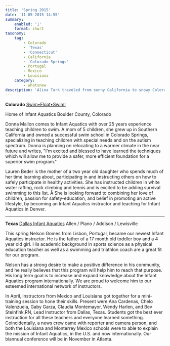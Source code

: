 ```yaml
---
title: 'Spring 2015'
date: '11-05-2015 14:55'
summary:
    enabled: '1'
    format: short
taxonomy:
    tag:
        - Colorado
        - 'Texas'
        - 'Connecticut'
        - California
        - 'Colorado Springs'
        - Portugal
        - Mexico
        - Louisiana
    category:
        - whatsnew
description: 'Alina Turk traveled from sunny California to snowy Colorado this winter.'
---
```


**Colorado**
[Swim•Float•Swim!](/instructors/judy-heumann)

Home of Infant Aquatics
Boulder County, Colorado

Donna Mallon comes to Infant Aquatics with over 25 years experience teaching children to swim. A mom of 5 children, she grew up in Southern California and owned a successful swim school in Colorado Springs, specializing in teaching children with special needs and on the autism spectrum. Donna is planning on relocating to a warmer climate in the near future and writes, "I'm excited and blessed to have learned the techniques which will allow me to provide a safer, more efficient foundation for a superior swim program."

Lauren Beder is the mother of a two year old daughter who spends much of her time learning about, participating in and instructing others on how to safely participate in healthy activities. She has instructed children in white water rafting, rock climbing and tennis and is excited to be adding survival swimming to this list. Â She is looking forward to combining her love of children, passion for safety-education, and belief in promoting an active lifestyle, by becoming an Infant Aquatics instructor and teaching for Infant Aquatics in Denver.

---

**Texas**
[Dallas Infant Aquatics](/instructors/bev-steinfink/)
Allen / Plano / Addison / Lewisville

This spring Nelson Gomes from Lisbon, Portugal, became our newest Infant Aquatics instructor. He is the father of a 17 month old toddler boy and a 4 year old girl. His academic background in sports science as a physical education teacher as well as a swimming and triathlon coach are a great fit for our program.

Nelson has a strong desire to make a positive difference in his community, and he really believes that this program will help him to reach that purpose. His long term goal is to increase and expand knowledge about the Infant Aquatics program internationally. We are proud to welcome him to our esteemed international network of instructors.

In April, instructors from Mexico and Louisiana got together for a mini- training session to hone their skills. Present were Ana Cardenas, Chelo Valenzuela, Gaby Garza, Claudia Montemayor, Wendy Harlen, and Bev Steinfink,RN, Lead Instructor from Dallas, Texas. Students got the best ever instruction for all these teachers and everyone learned something. Coincidentally, a news crew came with reporter and camera person, and both the Louisiana and Monterrey Mexico schools were to able to explain the mission of Infant Aquatics, in the U.S. and now internationally. Our biannual conference will be in November in Atlanta.